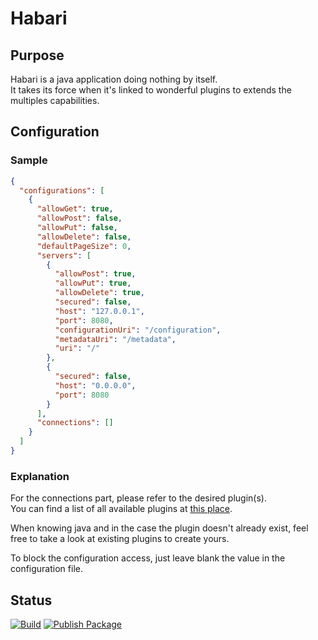 # Habari
## Purpose
Habari is a java application doing nothing by itself.\
It takes its force when it's linked to wonderful plugins to extends the multiples capabilities.

## Configuration
### Sample
```json
{
  "configurations": [
    {
      "allowGet": true,
      "allowPost": false,
      "allowPut": false,
      "allowDelete": false,
      "defaultPageSize": 0,
      "servers": [
        {
          "allowPost": true,
          "allowPut": true,
          "allowDelete": true,
          "secured": false,
          "host": "127.0.0.1",
          "port": 8080,
          "configurationUri": "/configuration",
          "metadataUri": "/metadata",
          "uri": "/"
        },
        {
          "secured": false,
          "host": "0.0.0.0",
          "port": 8080
        }
      ],
      "connections": []
    }
  ]
}
```

### Explanation
For the connections part, please refer to the desired plugin(s).\
You can find a list of all available plugins at [this place](https://github.com/Qazima/habari-plugin-core).

When knowing java and in the case the plugin doesn't already exist, feel free to take a look at existing plugins to create yours.

To block the configuration access, just leave blank the value in the configuration file.

## Status
[![Build](https://github.com/Qazima/habari-core/actions/workflows/maven-build.yml/badge.svg)](https://github.com/Qazima/habari-core/actions/workflows/maven-build.yml)
[![Publish Package](https://github.com/Qazima/habari-core/actions/workflows/maven-publish-package.yml/badge.svg)](https://github.com/Qazima/habari-core/actions/workflows/maven-publish-package.yml)